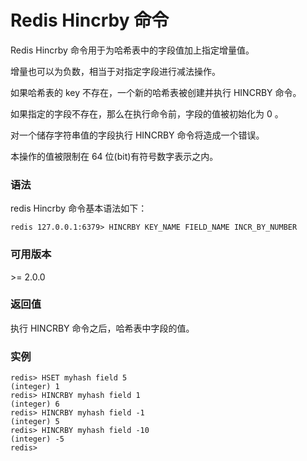 # Redis Hincrby 命令

Redis Hincrby 命令用于为哈希表中的字段值加上指定增量值。

增量也可以为负数，相当于对指定字段进行减法操作。

如果哈希表的 key 不存在，一个新的哈希表被创建并执行 HINCRBY 命令。

如果指定的字段不存在，那么在执行命令前，字段的值被初始化为 0 。

对一个储存字符串值的字段执行 HINCRBY 命令将造成一个错误。

本操作的值被限制在 64 位(bit)有符号数字表示之内。

### 语法

redis Hincrby 命令基本语法如下：

```
redis 127.0.0.1:6379> HINCRBY KEY_NAME FIELD_NAME INCR_BY_NUMBER 
```

### 可用版本

\>= 2.0.0

### 返回值

执行 HINCRBY 命令之后，哈希表中字段的值。

### 实例

```
redis> HSET myhash field 5
(integer) 1
redis> HINCRBY myhash field 1
(integer) 6
redis> HINCRBY myhash field -1
(integer) 5
redis> HINCRBY myhash field -10
(integer) -5
redis> 
```